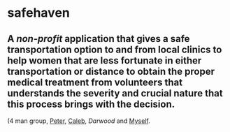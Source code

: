 # safehaven


## A *non-profit* application that gives a safe transportation option to and from local clinics to help women that are less fortunate in either transportation or distance to obtain the proper medical treatment from volunteers that understands the severity and crucial nature that this process brings with the decision.

(4 man group, [Peter](https://github.com/cutejs), [Caleb](https://github.com/CalebHarsh), *Darwood* and [Myself](https://github.com/Dameon1).



